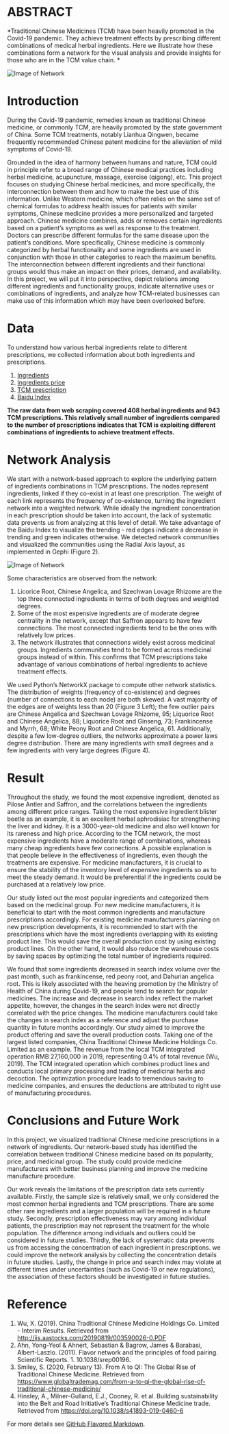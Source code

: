 # ABSTRACT

*Traditional Chinese Medicines (TCM) have been heavily promoted in the Covid-19 pandemic. They achieve treatment effects by prescribing different combinations of medical herbal ingredients. Here we illustrate how these combinations form a network for the visual analysis and provide insights for those who are in the TCM value chain.  *

![Image of Network](layout_group.png)

# Introduction

During the Covid-19 pandemic, remedies known as traditional Chinese medicine, or commonly TCM, are heavily promoted by the state government of China. Some TCM treatments, notably Lianhua Qingwen, became frequently recommended Chinese patent medicine for the alleviation of mild symptoms of Covid-19. 

Grounded in the idea of harmony between humans and nature, TCM could in principle refer to a broad range of Chinese medical practices including herbal medicine, acupuncture, massage, exercise (qigong), etc. This project focuses on studying Chinese herbal medicines, and more specifically, the interconnection between them and how to make the best use of this information. Unlike Western medicine, which often relies on the same set of chemical formulas to address health issues for patients with similar symptoms, Chinese medicine provides a more personalized and targeted approach. Chinese medicine combines, adds or removes certain ingredients based on a patient’s symptoms as well as response to the treatment. Doctors can prescribe different formulas for the same disease upon the patient’s conditions. More specifically, Chinese medicine is commonly categorized by herbal functionality and some ingredients are used in conjunction with those in other categories to reach the maximum benefits. The interconnection between different ingredients and their functional groups would thus make an impact on their prices, demand, and availability. In this project, we will put it into perspective, depict relations among different ingredients and functionality groups, indicate alternative uses or combinations of ingredients, and analyze how TCM-related businesses can make use of this information which may have been overlooked before. 

# Data 
To understand how various herbal ingredients relate to different prescriptions, we collected information about both ingredients and prescriptions.

1.  [Ingredients](https://herbaltcm.sn.polyu.edu.hk/herbal/)
2.  [Ingredients price](https://www.zyctd.com/)
3.  [TCM prescription ](http://zhongyaofangji.com/)
4.  [Baidu Index](http://index.baidu.com)

**The raw data from web scraping covered 408 herbal ingredients and 943 TCM prescriptions. This relatively small number of ingredients compared to the number of prescriptions indicates that TCM is exploiting different combinations of ingredients to achieve treatment effects.**

# Network Analysis
We start with a network-based approach to explore the underlying pattern of ingredients combinations in TCM prescriptions. The nodes represent ingredients, linked if they co-exist in at least one prescription. The weight of each link represents the frequency of co-existence, turning the ingredient network into a weighted network. While ideally the ingredient concentration in each prescription should be taken into account, the lack of systematic data prevents us from analyzing at this level of detail. We take advantage of the Baidu Index to visualize the trending - red edges indicate a decrease in trending and green indicates otherwise. We detected network communities and visualized the communities using the Radial Axis layout, as implemented in Gephi (Figure 2).

![Image of Network](Final.png)

Some characteristics are observed from the network:
1.	Licorice Root, Chinese Angelica, and Szechwan Lovage Rhizome are the top three connected ingredients in terms of both degrees and weighted degrees. 
2.	Some of the most expensive ingredients are of moderate degree centrality in the network, except that Saffron appears to have few connections. The most connected ingredients tend to be the ones with relatively low prices.
3.	The network illustrates that connections widely exist across medicinal groups. Ingredients communities tend to be formed across medicinal groups instead of within. This confirms that TCM prescriptions take advantage of various combinations of herbal ingredients to achieve treatment effects. 

We used Python’s NetworkX package to compute other network statistics. The distribution of weights (frequency of co-existence) and degrees (number of connections to each node) are both skewed. A vast majority of the edges are of weights less than 20 (Figure 3 Left); the few outlier pairs are Chinese Angelica and Szechwan Lovage Rhizome, 95; Liquorice Root and Chinese Angelica, 88; Liquorice Root and Ginseng, 73; Frankincense and Myrrh, 68; White Peony Root and Chinese Angelica, 61. Additionally, despite a few low-degree outliers, the networks approximate a power laws degree distribution. There are many ingredients with small degrees and a few ingredients with very large degrees (Figure 4).

# Result 
Throughout the study, we found the most expensive ingredient, denoted as Pilose Antler and Saffron, and the correlations between the ingredients among different price ranges. Taking the most expensive ingredient blister beetle as an example, it is an excellent herbal aphrodisiac for strengthening the liver and kidney. It is a 3000-year-old medicine and also well known for its rareness and high price. According to the TCM network, the most expensive ingredients have a moderate range of combinations, whereas many cheap ingredients have few connections. A possible explanation is that people believe in the effectiveness of ingredients, even though the treatments are expensive. For medicine manufacturers, it is crucial to ensure the stability of the inventory level of expensive ingredients so as to meet the steady demand. It would be preferential if the ingredients could be purchased at a relatively low price. 

Our study listed out the most popular ingredients and categorized them based on the medicinal group. For new medicine manufacturers, it is beneficial to start with the most common ingredients and manufacture prescriptions accordingly. For existing medicine manufacturers planning on new prescription developments, it is recommended to start with the prescriptions which have the most ingredients overlapping with its existing product line. This would save the overall production cost by using existing product lines. On the other hand, it would also reduce the warehouse costs by saving spaces by optimizing the total number of ingredients required. 

We found that some ingredients decreased in search index volume over the past month, such as frankincense, red peony root, and Dahurian angelica root. This is likely associated with the heaving promotion by the Ministry of Health of China during Covid-19, and people tend to search for popular medicines. The increase and decrease in search index reflect the market appetite, however, the changes in the search index were not directly correlated with the price changes. The medicine manufacturers could take the changes in search index as a reference and adjust the purchase quantity in future months accordingly. 
Our study aimed to improve the product offering and save the overall production costs. Taking one of the largest listed companies, China Traditional Chinese Medicine Holdings Co. Limited as an example. The revenue from the local TCM integrated operation RMB 27,160,000 in 2019, representing 0.4% of total revenue (Wu, 2019). The TCM integrated operation which combines product lines and conducts local primary processing and trading of medicinal herbs and decoction. The optimization procedure leads to tremendous saving to medicine companies, and ensures the deductions are attributed to right use of manufacturing procedures.

# Conclusions and Future Work
In this project, we visualized traditional Chinese medicine prescriptions in a network of ingredients. Our network-based study has identified the correlation between traditional Chinese medicine based on its popularity, price, and medicinal group. The study could provide medicine manufacturers with better business planning and improve the medicine manufacture procedure. 

Our work reveals the limitations of the prescription data sets currently available. Firstly, the sample size is relatively small, we only considered the most common herbal ingredients and TCM prescriptions. There are some other rare ingredients and a larger population will be required in a future study. Secondly, prescription effectiveness may vary among individual patients, the prescription may not represent the treatment for the whole population. The difference among individuals and outliers could be considered in future studies. Thirdly, the lack of systematic data prevents us from accessing the concentration of each ingredient in prescriptions. we could improve the network analysis by collecting the concentration details in future studies. Lastly, the change in price and search index may violate at different times under uncertainties (such as Covid-19 or new regulations), the association of these factors should be investigated in future studies.

# Reference
1.	Wu, X. (2019). China Traditional Chinese Medicine Holdings Co. Limited - Interim Results. Retrieved from http://iis.aastocks.com/20190819/003590026-0.PDF
2.	Ahn, Yong-Yeol & Ahnert, Sebastian & Bagrow, James & Barabasi, Albert-Laszlo. (2011). Flavor network and the principles of food pairing. Scientific Reports. 1. 10.1038/srep00196. 
3.	Smiley, S. (2020, February 13). From A to QI: The Global Rise of Traditional Chinese Medicine. Retrieved from https://www.globaltrademag.com/from-a-to-qi-the-global-rise-of-traditional-chinese-medicine/
4.	Hinsley, A., Milner-Gulland, E.J., Cooney, R. et al. Building sustainability into the Belt and Road Initiative’s Traditional Chinese Medicine trade. Retrieved from https://doi.org/10.1038/s41893-019-0460-6

For more details see [GitHub Flavored Markdown](https://guides.github.com/features/mastering-markdown/).
